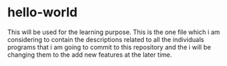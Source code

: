 # hello-world
This will be used for the learning purpose. This is the one file which i am considering to contain the descriptions related to all the individuals programs that i am going to commit to this repository and the i will be changing them to the add new features at the later time.
